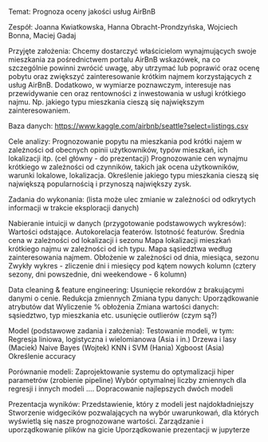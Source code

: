Temat: Prognoza oceny jakości usług AirBnB

Zespół: Joanna Kwiatkowska, Hanna Obracht-Prondzyńska, Wojciech Bonna, Maciej Gadaj

Przyjęte założenia:
Chcemy dostarczyć właścicielom wynajmujących swoje mieszkania za pośrednictwem portalu AirBnB wskazówek, na co szczególnie powinni zwrócić uwagę, aby utrzymać lub poprawić oraz ocenę pobytu oraz zwiększyć zainteresowanie krótkim najmem korzystających z usług AirBnB. 
Dodatkowo, w wymiarze poznawczym, interesuje nas przewidywanie cen oraz rentowności z inwestowania w usługi krótkiego najmu. Np. jakiego typu mieszkania cieszą się największym zainteresowaniem.

Baza danych:
https://www.kaggle.com/airbnb/seattle?select=listings.csv

Cele analizy:
Prognozowanie popytu na mieszkania pod krótki najem w zależności od obecnych opinii użytkowników, typów mieszkań, ich lokalizacji itp. (cel główny - do prezentacji)
Prognozowanie cen wynajmu krótkiego w zależności od czynników, takich jak ocena użytkowników, warunki lokalowe, lokalizacja.
Określenie jakiego typu mieszkania cieszą się największą popularnością i przynoszą największy zysk.

Zadania do wykonania:
(lista może ulec zmianie w zależności od odkrytych informacji w trakcie eksploracji danych)

Nabieranie intuicji w danych (przygotowanie podstawowych wykresów):
Wartości odstające.
Autokorelacja featerów.
Istotność featurów.
Średnia cena w zależności od lokalizacji i sezonu
Mapa lokalizacji mieszkań krótkiego najmu w zależności od ich typu.
Mapa sąsiedztwa według zainteresowania najmem.
Obłożenie w zależności od dnia, miesiąca, sezonu
Zwykły wykres - zliczenie dni i miesięcy pod kątem nowych kolumn (cztery sezony, dni powszednie, dni weekendowe - 6 kolumn)

Data cleaning & feature engineering:
Usunięcie rekordów z brakującymi danymi o cenie. 
Redukcja zmiennych
Zmiana typu danych: 
Uporządkowanie  atrybutów dat
Wyliczenie % obłożenia 
Zmiana wartości danych: sąsiedztwo, typ mieszkania etc.
usunięcie outlierów (czym są?)

Model (podstawowe zadania i założenia):
Testowanie modeli, w tym:
Regresja liniowa, logistyczna i wielomianowa (Asia i in.)
Drzewa i lasy (Maciek)
Naive Bayes (Wojtek)
KNN i SVM (Hania)
Xgboost (Asia)
Określenie accuracy 

Porównanie modeli:
Zaprojektowanie systemu do optymalizacji hiper parametrów (zrobienie pipeline)
Wybór optymalnej liczby zmiennych dla regresji i innych modeli ….
Dopracowanie najlepszych dwóch modeli

Prezentacja wyników:
Przedstawienie, który z modeli jest najdokładniejszy
Stworzenie widgecików pozwalających na wybór uwarunkowań, dla których wyświetlą się nasze prognozowane wartości.
Zarządzanie i uporządkowanie plików na gicie
Uporządkowanie prezentacji w jupyterze
